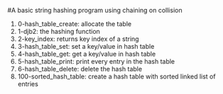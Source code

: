 #A basic string hashing program using chaining on collision
1. 0-hash_table_create: allocate the table
2. 1-djb2: the hashing function
3. 2-key_index: returns key index of a string
4. 3-hash_table_set: set a key/value in hash table
5. 4-hash_table_get: get a key/value in hash table
6. 5-hash_table_print: print every entry in the hash table
7. 6-hash_table_delete: delete the hash table
8. 100-sorted_hash_table: create a hash table with sorted linked list of entries